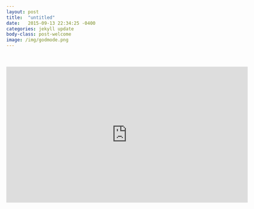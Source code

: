 ```yaml
---
layout: post
title:  "untitled"
date:   2015-09-13 22:34:25 -0400
categories: jekyll update
body-class: post-welcome
image: /img/godmode.png
---
```

<br>
<br>
<iframe src="https://player.vimeo.com/video/140622958" width="640" height="360" frameborder="0" webkitallowfullscreen mozallowfullscreen allowfullscreen></iframe>
